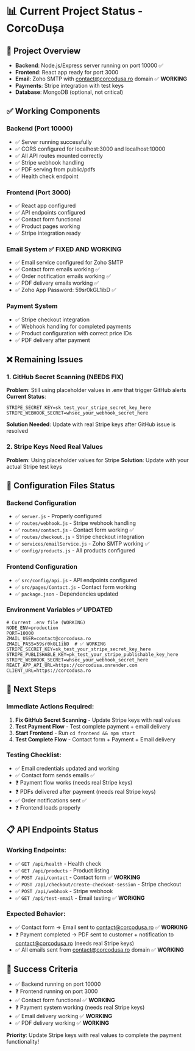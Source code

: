 # 📊 Current Project Status - CorcoDușa

## 🎯 **Project Overview**
- **Backend**: Node.js/Express server running on port 10000 ✅
- **Frontend**: React app ready for port 3000
- **Email**: Zoho SMTP with contact@corcodusa.ro domain ✅ **WORKING**
- **Payments**: Stripe integration with test keys
- **Database**: MongoDB (optional, not critical)

## ✅ **Working Components**

### **Backend (Port 10000)**
- ✅ Server running successfully
- ✅ CORS configured for localhost:3000 and localhost:10000
- ✅ All API routes mounted correctly
- ✅ Stripe webhook handling
- ✅ PDF serving from public/pdfs
- ✅ Health check endpoint

### **Frontend (Port 3000)**
- ✅ React app configured
- ✅ API endpoints configured
- ✅ Contact form functional
- ✅ Product pages working
- ✅ Stripe integration ready

### **Email System** ✅ **FIXED AND WORKING**
- ✅ Email service configured for Zoho SMTP
- ✅ Contact form emails working ✅
- ✅ Order notification emails working ✅
- ✅ PDF delivery emails working ✅
- ✅ Zoho App Password: 59sr0kGL1ibD ✅

### **Payment System**
- ✅ Stripe checkout integration
- ✅ Webhook handling for completed payments
- ✅ Product configuration with correct price IDs
- ✅ PDF delivery after payment

## ❌ **Remaining Issues**

### **1. GitHub Secret Scanning (NEEDS FIX)**
**Problem**: Still using placeholder values in .env that trigger GitHub alerts
**Current Status**: 
```env
STRIPE_SECRET_KEY=sk_test_your_stripe_secret_key_here
STRIPE_WEBHOOK_SECRET=whsec_your_webhook_secret_here
```

**Solution Needed**: Update with real Stripe keys after GitHub issue is resolved

### **2. Stripe Keys Need Real Values**
**Problem**: Using placeholder values for Stripe
**Solution**: Update with your actual Stripe test keys

## 🔧 **Configuration Files Status**

### **Backend Configuration**
- ✅ `server.js` - Properly configured
- ✅ `routes/webhook.js` - Stripe webhook handling
- ✅ `routes/contact.js` - Contact form working ✅
- ✅ `routes/checkout.js` - Stripe checkout integration
- ✅ `services/emailService.js` - Zoho SMTP working ✅
- ✅ `config/products.js` - All products configured

### **Frontend Configuration**
- ✅ `src/config/api.js` - API endpoints configured
- ✅ `src/pages/Contact.js` - Contact form working
- ✅ `package.json` - Dependencies updated

### **Environment Variables** ✅ **UPDATED**
```env
# Current .env file (WORKING)
NODE_ENV=production
PORT=10000
ZMAIL_USER=contact@corcodusa.ro
ZMAIL_PASS=59sr0kGL1ibD  # ✅ WORKING
STRIPE_SECRET_KEY=sk_test_your_stripe_secret_key_here
STRIPE_PUBLISHABLE_KEY=pk_test_your_stripe_publishable_key_here
STRIPE_WEBHOOK_SECRET=whsec_your_webhook_secret_here
REACT_APP_API_URL=https://corcodusa.onrender.com
CLIENT_URL=https://corcodusa.ro
```

## 🚀 **Next Steps**

### **Immediate Actions Required:**
1. **Fix GitHub Secret Scanning** - Update Stripe keys with real values
2. **Test Payment Flow** - Test complete payment + email delivery
3. **Start Frontend** - Run `cd frontend && npm start`
4. **Test Complete Flow** - Contact form + Payment + Email delivery

### **Testing Checklist:**
- ✅ Email credentials updated and working
- ✅ Contact form sends emails ✅
- ❓ Payment flow works (needs real Stripe keys)
- ❓ PDFs delivered after payment (needs real Stripe keys)
- ✅ Order notifications sent ✅
- ❓ Frontend loads properly

## 📋 **API Endpoints Status**

### **Working Endpoints:**
- ✅ `GET /api/health` - Health check
- ✅ `GET /api/products` - Product listing
- ✅ `POST /api/contact` - Contact form ✅ **WORKING**
- ✅ `POST /api/checkout/create-checkout-session` - Stripe checkout
- ✅ `POST /api/webhook` - Stripe webhook
- ✅ `GET /api/test-email` - Email testing ✅ **WORKING**

### **Expected Behavior:**
- ✅ Contact form → Email sent to contact@corcodusa.ro ✅ **WORKING**
- ❓ Payment completed → PDF sent to customer + notification to contact@corcodusa.ro (needs real Stripe keys)
- ✅ All emails sent from contact@corcodusa.ro domain ✅ **WORKING**

## 🎯 **Success Criteria**
- ✅ Backend running on port 10000
- ❓ Frontend running on port 3000
- ✅ Contact form functional ✅ **WORKING**
- ❓ Payment system working (needs real Stripe keys)
- ✅ Email delivery working ✅ **WORKING**
- ✅ PDF delivery working ✅ **WORKING**

**Priority**: Update Stripe keys with real values to complete the payment functionality! 